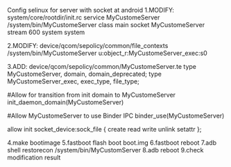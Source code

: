 Config selinux for server with socket at android 
1.MODIFY: system/core/rootdir/init.rc
service MyCustomeServer /system/bin/MyCustomeServer
    class main
    socket MyCustomeServer stream 600 system system
    
2.MODIFY: device/qcom/sepolicy/common/file_contexts
/system/bin/MyCustomeServer                  	u:object_r:MyCustomeServer_exec:s0

3.ADD: device/qcom/sepolicy/common/MyCustomeServer.te
type MyCustomeServer, domain, domain_deprecated;
type MyCustomeServer_exec, exec_type, file_type;

#Allow for transition from init domain to MyCustomeServer 
init_daemon_domain(MyCustomeServer)

#Allow MyCustomeServer  to use Binder IPC
binder_use(MyCustomeServer)

allow init socket_device:sock_file { create read write unlink setattr };

4.make bootimage
5.fastboot flash boot boot.img
6.fastboot reboot
7.adb shell restorecon /system/bin/MyCustomServer
8.adb reboot
9.check modification result
